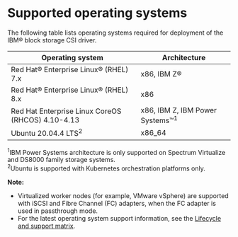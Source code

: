 # Supported operating systems

The following table lists operating systems required for deployment of the IBM® block storage CSI driver.

| Operating system                                  |Architecture|
|---------------------------------------------------|------------|
| Red Hat® Enterprise Linux® (RHEL) 7.x             |x86, IBM Z®|
| Red Hat® Enterprise Linux® (RHEL) 8.x             |x86|
| Red Hat Enterprise Linux CoreOS (RHCOS) 4.10-4.13 |x86, IBM Z, IBM Power Systems™<sup>1</sup>|
| Ubuntu 20.04.4 LTS<sup>2</sup>                    | x86_64|

<sup>1</sup>IBM Power Systems architecture is only supported on Spectrum Virtualize and DS8000 family storage systems.<br/>
<sup>2</sup>Ubuntu is supported with Kubernetes orchestration platforms only.

**Note:** 
- Virtualized worker nodes (for example, VMware vSphere) are supported with iSCSI and Fibre Channel (FC) adapters, when the FC adapter is used in passthrough mode.
- For the latest operating system support information, see the [Lifecycle and support matrix](https://www.ibm.com/docs/en/stg-block-csi-driver?topic=SSRQ8T/landing/csi_lifecycle_support_matrix.html).


